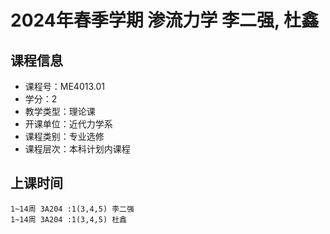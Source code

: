 # 2024年春季学期 渗流力学 李二强, 杜鑫






## 课程信息

- 课程号：ME4013.01
- 学分：2
- 教学类型：理论课
- 开课单位：近代力学系
- 课程类别：专业选修
- 课程层次：本科计划内课程

## 上课时间

```
1~14周 3A204 :1(3,4,5) 李二强
1~14周 3A204 :1(3,4,5) 杜鑫
```


